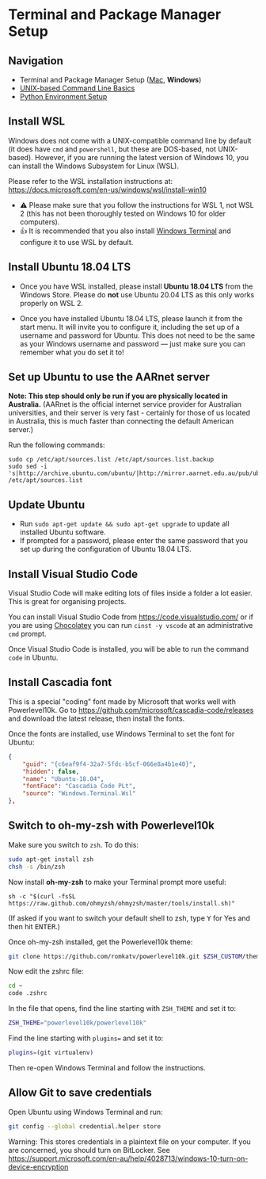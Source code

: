 # Terminal and Package Manager Setup

## Navigation

- Terminal and Package Manager Setup ([Mac](01-terminal-setup-mac.md), **Windows**)
- [UNIX-based Command Line Basics](02-unix-basics.md)
- [Python Environment Setup](03-python-setup.md)

## Install WSL

Windows does not come with a UNIX-compatible command line by default (it does have `cmd` and `powershell`, but these are DOS-based, not UNIX-based). However, if you are running the latest version of Windows 10, you can install the Windows Subsystem for Linux (WSL).

Please refer to the WSL installation instructions at: https://docs.microsoft.com/en-us/windows/wsl/install-win10

- ⚠️ Please make sure that you follow the instructions for WSL 1, not WSL 2 (this has not been thoroughly tested on Windows 10 for older computers).
- 👍 It is recommended that you also install [Windows Terminal](https://www.microsoft.com/en-us/p/windows-terminal/9n0dx20hk701) and configure it to use WSL by default.

## Install Ubuntu 18.04 LTS

- Once you have WSL installed, please install **Ubuntu 18.04 LTS** from the Windows Store. Please do **not** use Ubuntu 20.04 LTS as this only works properly on WSL 2.

- Once you have installed Ubuntu 18.04 LTS, please launch it from the start menu. It will invite you to configure it, including the set up of a username and password for Ubuntu. This does not need to be the same as your Windows username and password &mdash; just make sure you can remember what you do set it to!

## Set up Ubuntu to use the AARnet server

**Note: This step should only be run if you are physically located in Australia.** (AARnet is the official internet service provider for Australian universities, and their server is very fast - certainly for those of us located in Australia, this is much faster than connecting the default American server.)

Run the following commands:

```
sudo cp /etc/apt/sources.list /etc/apt/sources.list.backup
sudo sed -i 's|http://archive.ubuntu.com/ubuntu/|http://mirror.aarnet.edu.au/pub/ubuntu/archive/|g' /etc/apt/sources.list
```

## Update Ubuntu
    
- Run `sudo apt-get update && sudo apt-get upgrade` to update all installed Ubuntu software.
- If prompted for a password, please enter the same password that you set up during the configuration of Ubuntu 18.04 LTS.

## Install Visual Studio Code

Visual Studio Code will make editing lots of files inside a folder a lot easier. This is great for organising projects.

You can install Visual Studio Code from https://code.visualstudio.com/ or if you are using [Chocolatey](https://chocolatey.org/) you can run `cinst -y vscode` at an administrative `cmd` prompt.

Once Visual Studio Code is installed, you will be able to run the command `code` in Ubuntu.

## Install Cascadia font

This is a special "coding" font made by Microsoft that works well with Powerlevel10k. Go to https://github.com/microsoft/cascadia-code/releases and download the latest release, then install the fonts.

Once the fonts are installed, use Windows Terminal to set the font for Ubuntu:

```json
{
    "guid": "{c6eaf9f4-32a7-5fdc-b5cf-066e8a4b1e40}",
    "hidden": false,
    "name": "Ubuntu-18.04",
    "fontFace": "Cascadia Code PLt",
    "source": "Windows.Terminal.Wsl"
},
```

## Switch to oh-my-zsh with Powerlevel10k

Make sure you switch to `zsh`. To do this:

```bash
sudo apt-get install zsh
chsh -s /bin/zsh
```

Now install **oh-my-zsh** to make your Terminal prompt more useful:

```
sh -c "$(curl -fsSL https://raw.github.com/ohmyzsh/ohmyzsh/master/tools/install.sh)"
```

(If asked if you want to switch your default shell to zsh, type <kbd>Y</kbd> for Yes and then hit <kbd>ENTER</kbd>.)

Once oh-my-zsh installed, get the Powerlevel10k theme:

```bash
git clone https://github.com/romkatv/powerlevel10k.git $ZSH_CUSTOM/themes/powerlevel10k
```

Now edit the zshrc file:

```bash
cd ~
code .zshrc
```

In the file that opens, find the line starting with `ZSH_THEME` and set it to:

```bash
ZSH_THEME="powerlevel10k/powerlevel10k"
```

Find the line starting with `plugins=` and set it to:

```bash
plugins=(git virtualenv)
```

Then re-open Windows Terminal and follow the instructions.

## Allow Git to save credentials

Open Ubuntu using Windows Terminal and run:

```bash
git config --global credential.helper store
```

Warning: This stores credentials in a plaintext file on your computer. If you are concerned, you should turn on BitLocker. See https://support.microsoft.com/en-au/help/4028713/windows-10-turn-on-device-encryption
